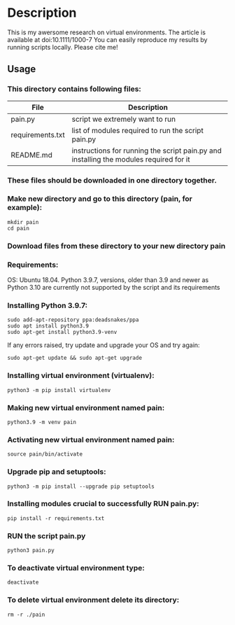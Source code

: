 # Description

This is my awersome research on virtual environments. The article is available at doi:10.1111/1000-7 
You can easily reproduce my results by running scripts locally.
Please cite me!

## Usage

### This directory contains following files:
File | Description
------------ | -------------
pain.py | script we extremely want to run
requirements.txt | list of modules required to run the script pain.py
README.md | instructions for running the script pain.py and installing the modules required for it

### These files should be downloaded in one directory together.

### Make new directory and go to this directory (pain, for example):
```
mkdir pain
cd pain
```

### Download files from these directory to your new directory pain

### Requirements:
OS: Ubuntu 18.04.
Python 3.9.7, versions, older than 3.9 and newer as Python 3.10 are currently not supported by the script and its requirements

### Installing Python 3.9.7:
```
sudo add-apt-repository ppa:deadsnakes/ppa
sudo apt install python3.9
sudo apt-get install python3.9-venv
```

If any errors raised, try update and upgrade your OS and try again:
```
sudo apt-get update && sudo apt-get upgrade
```

### Installing virtual environment (virtualenv):
```
python3 -m pip install virtualenv
```

### Making new virtual environment named pain:
```
python3.9 -m venv pain
```

### Activating new virtual environment named pain:
```
source pain/bin/activate
```

### Upgrade pip and setuptools:
```
python3 -m pip install --upgrade pip setuptools
```

### Installing modules crucial to successfully RUN pain.py:
```
pip install -r requirements.txt
```

### RUN the script pain.py
```
python3 pain.py
```
### To deactivate virtual environment type:
```
deactivate
```

### To delete virtual environment delete its directory:
```
rm -r ./pain
```

